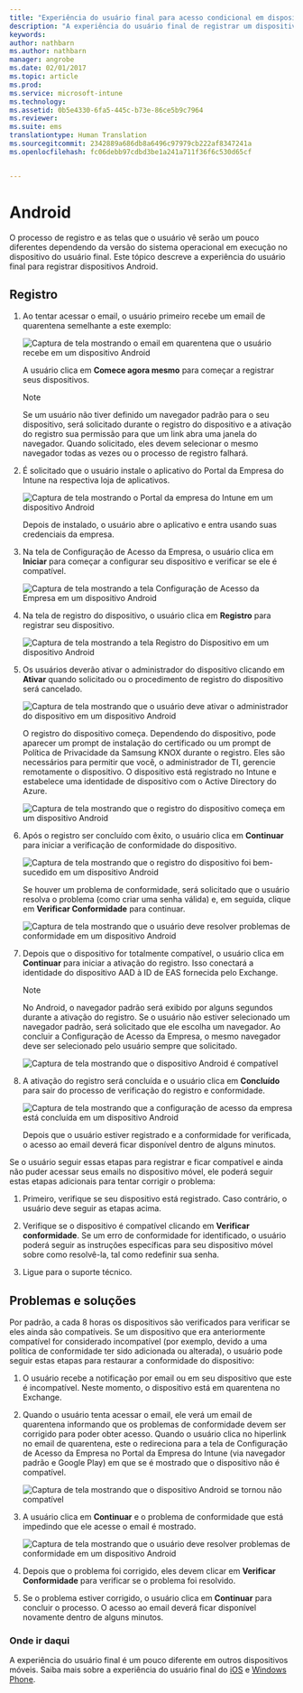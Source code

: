 ```yaml
---
title: "Experiência do usuário final para acesso condicional em dispositivos Android"
description: "A experiência do usuário final de registrar um dispositivo Android."
keywords: 
author: nathbarn
ms.author: nathbarn
manager: angrobe
ms.date: 02/01/2017
ms.topic: article
ms.prod: 
ms.service: microsoft-intune
ms.technology: 
ms.assetid: 0b5e4330-6fa5-445c-b73e-86ce5b9c7964
ms.reviewer: 
ms.suite: ems
translationtype: Human Translation
ms.sourcegitcommit: 2342889a686db8a6496c97979cb222af8347241a
ms.openlocfilehash: fc06debb97cdbd3be1a241a711f36f6c530d65cf


---
```


# <a name="android"></a>Android

O processo de registro e as telas que o usuário vê serão um pouco diferentes dependendo da versão do sistema operacional em execução no dispositivo do usuário final. Este tópico descreve a experiência do usuário final para registrar dispositivos Android.

## <a name="enrolling"></a>Registro

1.  Ao tentar acessar o email, o usuário primeiro recebe um email de quarentena semelhante a este exemplo:

    ![Captura de tela mostrando o email em quarentena que o usuário recebe em um dispositivo Android](./media/ProtectEmail/EUX-Android-quarantine-Email.png)

    A usuário clica em **Comece agora mesmo** para começar a registrar seus dispositivos.

    > [!NOTE]
    > Se um usuário não tiver definido um navegador padrão para o seu dispositivo, será solicitado durante o registro do dispositivo e a ativação do registro sua permissão para que um link abra uma janela do navegador. Quando solicitado, eles devem selecionar o mesmo navegador todas as vezes ou o processo de registro falhará.

2.  É solicitado que o usuário instale o aplicativo do Portal da Empresa do Intune na respectiva loja de aplicativos.

    ![Captura de tela mostrando o Portal da empresa do Intune em um dispositivo Android](./media/ProtectEmail/EUX-Android-Portal.png)

    Depois de instalado, o usuário abre o aplicativo e entra usando suas credenciais da empresa.

3.  Na tela de Configuração de Acesso da Empresa, o usuário clica em **Iniciar** para começar a configurar seu dispositivo e verificar se ele é compatível.

    ![Captura de tela mostrando a tela Configuração de Acesso da Empresa em um dispositivo Android](./media/ProtectEmail/EUX-Android-company-Access-Setup.PNG)

4.  Na tela de registro do dispositivo, o usuário clica em **Registro** para registrar seu dispositivo.

    ![Captura de tela mostrando a tela Registro do Dispositivo em um dispositivo Android](./media/ProtectEmail/EUX-Android-device-Enroll.png)

5.  Os usuários deverão ativar o administrador do dispositivo clicando em **Ativar** quando solicitado ou o procedimento de registro do dispositivo será cancelado.

    ![Captura de tela mostrando que o usuário deve ativar o administrador do dispositivo em um dispositivo Android](./media/ProtectEmail/EUX-Android-activate-DeviceAdmin.PNG)

    O registro do dispositivo começa. Dependendo do dispositivo, pode aparecer um prompt de instalação do certificado ou um prompt de Política de Privacidade da Samsung KNOX durante o registro. Eles são necessários para permitir que você, o administrador de TI, gerencie remotamente o dispositivo. O dispositivo está registrado no Intune e estabelece uma identidade de dispositivo com o Active Directory do Azure.

    ![Captura de tela mostrando que o registro do dispositivo começa em um dispositivo Android](./media/ProtectEmail/EUX-Android-enrolling-Device.png)

6.  Após o registro ser concluído com êxito, o usuário clica em **Continuar** para iniciar a verificação de conformidade do dispositivo.

    ![Captura de tela mostrando que o registro do dispositivo foi bem-sucedido em um dispositivo Android](./media/ProtectEmail/EUX-Android-enroll-Success.png)

    Se houver um problema de conformidade, será solicitado que o usuário resolva o problema (como criar uma senha válida) e, em seguida, clique em **Verificar Conformidade** para continuar.

    ![Captura de tela mostrando que o usuário deve resolver problemas de conformidade em um dispositivo Android](./media/ProtectEmail/EUX-Android-resolve-Compliance-Issues.png)

7.  Depois que o dispositivo for totalmente compatível, o usuário clica em **Continuar** para iniciar a ativação do registro. Isso conectará a identidade do dispositivo AAD à ID de EAS fornecida pelo Exchange.

    > [!NOTE]
    > No Android, o navegador padrão será exibido por alguns segundos durante a ativação do registro. Se o usuário não estiver selecionado um navegador padrão, será solicitado que ele escolha um navegador. Ao concluir a Configuração de Acesso da Empresa, o mesmo navegador deve ser selecionado pelo usuário sempre que solicitado.

    ![Captura de tela mostrando que o dispositivo Android é compatível](./media/ProtectEmail/EUX-Android-compliance-Successful.PNG)

8.  A ativação do registro será concluída e o usuário clica em **Concluído** para sair do processo de verificação do registro e conformidade.

    ![Captura de tela mostrando que a configuração de acesso da empresa está concluída em um dispositivo Android](./media/ProtectEmail/EUX-Android-all-Successful2.PNG)

    Depois que o usuário estiver registrado e a conformidade for verificada, o acesso ao email deverá ficar disponível dentro de alguns minutos.

Se o usuário seguir essas etapas para registrar e ficar compatível e ainda não puder acessar seus emails no dispositivo móvel, ele poderá seguir estas etapas adicionais para tentar corrigir o problema:

1.  Primeiro, verifique se seu dispositivo está registrado. Caso contrário, o usuário deve seguir as etapas acima.

2.  Verifique se o dispositivo é compatível clicando em **Verificar conformidade**. Se um erro de conformidade for identificado, o usuário poderá seguir as instruções específicas para seu dispositivo móvel sobre como resolvê-la, tal como redefinir sua senha.

3.  Ligue para o suporte técnico.

## <a name="issues-and-solutions"></a>Problemas e soluções
Por padrão, a cada 8 horas os dispositivos são verificados para verificar se eles ainda são compatíveis. Se um dispositivo que era anteriormente compatível for considerado incompatível (por exemplo, devido a uma política de conformidade ter sido adicionada ou alterada), o usuário pode seguir estas etapas para restaurar a conformidade do dispositivo:

1.  O usuário recebe a notificação por email ou em seu dispositivo que este é incompatível. Neste momento, o dispositivo está em quarentena no Exchange.

2.  Quando o usuário tenta acessar o email, ele verá um email de quarentena informando que os problemas de conformidade devem ser corrigido para poder obter acesso. Quando o usuário clica no hiperlink no email de quarentena, este o redireciona para a tela de Configuração de Acesso da Empresa no Portal da Empresa do Intune (via navegador padrão e Google Play) em que se é mostrado que o dispositivo não é compatível.

    ![Captura de tela mostrando que o dispositivo Android se tornou não compatível](./media/ProtectEmail/EUX-Android-outOfCompliance.png)

3.  A usuário clica em **Continuar** e o problema de conformidade que está impedindo que ele acesse o email é mostrado.

    ![Captura de tela mostrando que o usuário deve resolver problemas de conformidade em um dispositivo Android](./media/ProtectEmail/EUX-Android-resolve-Compliance-Issues.png)

4.  Depois que o problema foi corrigido, eles devem clicar em **Verificar Conformidade** para verificar se o problema foi resolvido.

5.  Se o problema estiver corrigido, o usuário clica em **Continuar** para concluir o processo. O acesso ao email deverá ficar disponível novamente dentro de alguns minutos.

### <a name="where-to-go-from-here"></a>Onde ir daqui
A experiência do usuário final é um pouco diferente em outros dispositivos móveis. Saiba mais sobre a experiência do usuário final do [iOS](end-user-experience-conditional-access-ios.md) e [Windows Phone](end-user-experience-conditional-access-winphone.md).



<!--HONumber=Jan17_HO1-->


